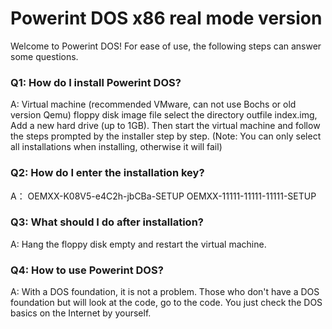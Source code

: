 # Powerint DOS x86 real mode version

Welcome to Powerint DOS!
For ease of use, the following steps can answer some questions.


### Q1: How do I install Powerint DOS?
A: Virtual machine (recommended VMware, can not use Bochs or old version Qemu) floppy disk image file select the directory outfile index.img,
Add a new hard drive (up to 1GB). Then start the virtual machine and follow the steps prompted by the installer step by step.
(Note: You can only select all installations when installing, otherwise it will fail)
### Q2: How do I enter the installation key?
  A：
    OEMXX-K08V5-e4C2h-jbCBa-SETUP
    OEMXX-11111-11111-11111-SETUP
### Q3: What should I do after installation?
A: Hang the floppy disk empty and restart the virtual machine.
### Q4: How to use Powerint DOS?
A: With a DOS foundation, it is not a problem. Those who don't have a DOS foundation but will look at the code, go to the code. You just check the DOS basics on the Internet by yourself.
